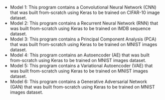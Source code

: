 - Model 1: This program contains a Convolutional Neural Network (CNN) that was built from-scratch using Keras to be trained on CIFAR-10 image dataset.
- Model 2: This program contains a Recurrent Neural Network (RNN) that was built from-scratch using Keras to be trained on IMDB sequence dataset.
- Model 3: This program contains a Principal Component Analysis (PCA) that was built from-scratch using Keras to be trained on MNIST images dataset.
- Model 4: This program contains an Autoencoder (AE) that was built from-scratch using Keras to be trained on MNIST images dataset.
- Model 5: This program contains a Variational Autoencoder (VAE) that was built from-scratch using Keras to be trained on MNIST images dataset.
- Model 6: This program contains a Generative Adversarial Network (GAN) that was built from-scratch using Keras to be trained on MNIST images dataset.
